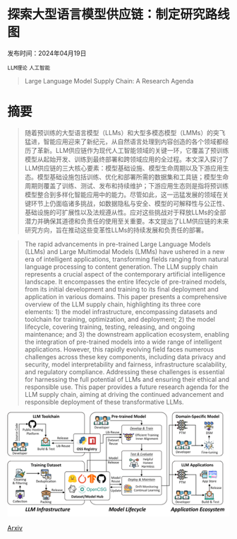 # 探索大型语言模型供应链：制定研究路线图

发布时间：2024年04月19日

`LLM理论` `人工智能`

> Large Language Model Supply Chain: A Research Agenda

# 摘要

> 随着预训练的大型语言模型（LLMs）和大型多模态模型（LMMs）的突飞猛进，智能应用迎来了新纪元，从自然语言处理到内容创造的各个领域都经历了革新。LLM供应链作为现代人工智能领域的关键一环，它覆盖了预训练模型从起始开发、训练到最终部署和跨领域应用的全过程。本文深入探讨了LLM供应链的三大核心要素：模型基础设施、模型生命周期以及下游应用生态。模型基础设施包括训练、优化和部署所需的数据集和工具链；模型生命周期则覆盖了训练、测试、发布和持续维护；下游应用生态则是指将预训练模型整合到多样化智能应用中的能力。尽管如此，这一迅猛发展的领域在关键环节上仍面临诸多挑战，如数据隐私与安全、模型的可解释性与公正性、基础设施的可扩展性以及法规遵从性。应对这些挑战对于释放LLMs的全部潜力并确保其道德和负责任的使用至关重要。本文提出了LLM供应链的未来研究方向，旨在推动这些变革性LLMs的持续发展和负责任的部署。

> The rapid advancements in pre-trained Large Language Models (LLMs) and Large Multimodal Models (LMMs) have ushered in a new era of intelligent applications, transforming fields ranging from natural language processing to content generation. The LLM supply chain represents a crucial aspect of the contemporary artificial intelligence landscape. It encompasses the entire lifecycle of pre-trained models, from its initial development and training to its final deployment and application in various domains. This paper presents a comprehensive overview of the LLM supply chain, highlighting its three core elements: 1) the model infrastructure, encompassing datasets and toolchain for training, optimization, and deployment; 2) the model lifecycle, covering training, testing, releasing, and ongoing maintenance; and 3) the downstream application ecosystem, enabling the integration of pre-trained models into a wide range of intelligent applications. However, this rapidly evolving field faces numerous challenges across these key components, including data privacy and security, model interpretability and fairness, infrastructure scalability, and regulatory compliance. Addressing these challenges is essential for harnessing the full potential of LLMs and ensuring their ethical and responsible use. This paper provides a future research agenda for the LLM supply chain, aiming at driving the continued advancement and responsible deployment of these transformative LLMs.

![探索大型语言模型供应链：制定研究路线图](../../../paper_images/2404.12736/x1.png)

[Arxiv](https://arxiv.org/abs/2404.12736)